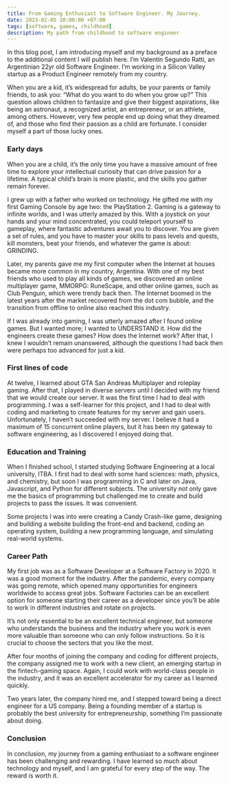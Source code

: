 ```yaml
---
title: From Gaming Enthusiast to Software Engineer. My Journey.
date: 2023-02-05 10:00:00 +07:00
tags: [software, games, childhood]
description: My path from childhood to software engineer
---
```


In this blog post, I am introducing myself and my background as a preface to the additional content I will publish here. I’m Valentín Segundo Ratti, an Argentinian 22yr old Software Engineer. I’m working in a Silicon Valley startup as a Product Engineer remotely from my country.

When you are a kid, it’s widespread for adults, be your parents or family friends, to ask you: “What do you want to do when you grow up?” This question allows children to fantasize and give their biggest aspirations, like being an astronaut, a recognized artist, an entrepreneur, or an athlete, among others. However, very few people end up doing what they dreamed of, and those who find their passion as a child are fortunate. I consider myself a part of those lucky ones.

### Early days

When you are a child, it’s the only time you have a massive amount of free time to explore your intellectual curiosity that can drive passion for a lifetime. A typical child’s brain is more plastic, and the skills you gather remain forever.

I grew up with a father who worked on technology. He gifted me with my first Gaming Console by age two: the PlayStation 2. Gaming is a gateway to infinite worlds, and I was utterly amazed by this. With a joystick on your hands and your mind concentrated, you could teleport yourself to gameplay, where fantastic adventures await you to discover. You are given a set of rules, and you have to master your skills to pass levels and quests, kill monsters, beat your friends, and whatever the game is about: GRINDING.

Later, my parents gave me my first computer when the Internet at houses became more common in my country, Argentina. With one of my best friends who used to play all kinds of games, we discovered an online multiplayer game, MMORPG: RuneScape, and other online games, such as Club Penguin, which were trendy back then. The Internet boomed in the latest years after the market recovered from the dot com bubble, and the transition from offline to online also reached this industry.

If I was already into gaming, I was utterly amazed after I found online games. But I wanted more; I wanted to UNDERSTAND it. How did the engineers create these games? How does the Internet work? After that, I knew I wouldn’t remain unanswered, although the questions I had back then were perhaps too advanced for just a kid.


### First lines of code

At twelve, I learned about GTA San Andreas Multiplayer and roleplay gaming. After that, I played in diverse servers until I decided with my friend that we would create our server. It was the first time I had to deal with programming. I was a self-learner for this project, and I had to deal with coding and marketing to create features for my server and gain users. Unfortunately, I haven’t succeeded with my server. I believe it had a maximum of 15 concurrent online players, but it has been my gateway to software engineering, as I discovered I enjoyed doing that.

### Education and Training

When I finished school, I started studying Software Engineering at a local university, ITBA. I first had to deal with some hard sciences: math, physics, and chemistry, but soon I was programming in C and later on Java, Javascript, and Python for different subjects. The university not only gave me the basics of programming but challenged me to create and build projects to pass the issues. It was convenient.

Some projects I was into were creating a Candy Crash-like game, designing and building a website building the front-end and backend, coding an operating system, building a new programming language, and simulating real-world systems.

### Career Path

My first job was as a Software Developer at a Software Factory in 2020. It was a good moment for the industry. After the pandemic, every company was going remote, which opened many opportunities for engineers worldwide to access great jobs. Software Factories can be an excellent option for someone starting their career as a developer since you’ll be able to work in different industries and rotate on projects.

It’s not only essential to be an excellent technical engineer, but someone who understands the business and the industry where you work is even more valuable than someone who can only follow instructions. So it is crucial to choose the sectors that you like the most.

After four months of joining the company and coding for different projects, the company assigned me to work with a new client, an emerging startup in the fintech-gaming space. Again, I could work with world-class people in the industry, and it was an excellent accelerator for my career as I learned quickly.

Two years later, the company hired me, and I stepped toward being a direct engineer for a US company. Being a founding member of a startup is probably the best university for entrepreneurship, something I’m passionate about doing.


### Conclusion

In conclusion, my journey from a gaming enthusiast to a software engineer has been challenging and rewarding. I have learned so much about technology and myself, and I am grateful for every step of the way. The reward is worth it.